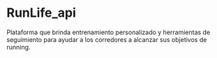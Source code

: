 # RunLife_api
Plataforma que brinda entrenamiento personalizado y herramientas de seguimiento para ayudar a los corredores a alcanzar sus objetivos de running.
